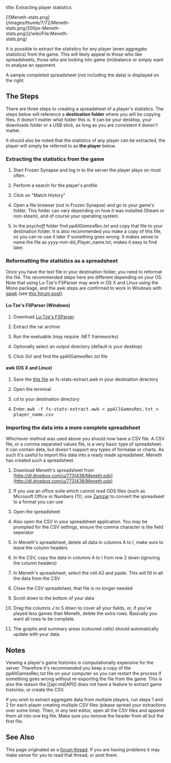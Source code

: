 title: Extracting player statistics

<div class="thumb tright"><div class="thumbinner" style="width:202px;">[![Meneth-stats.png](/images/thumb/7/72/Meneth-stats.png/200px-Meneth-stats.png)](/wiki/File:Meneth-stats.png)  <div class="thumbcaption"></div></div></div>

It is possible to extract the statistics for any player (even aggregate statistics) from the game. This will likely appeal to those who like spreadsheets, those who are looking into game (im)balance or simply want to analyse an opponent.

A sample completed spreadsheet (not including the data) is displayed on the right.



## <span class="mw-headline" id="The_Steps"> The Steps </span>

There are three steps to creating a spreadsheet of a player's statistics. The steps below will reference a **destination folder** where you will be copying files. It doesn't matter what folder this is. It can be your desktop, your downloads folder or a USB stick, as long as you are consistent it doesn't matter.

It should also be noted that the statistics of any player can be extracted, the player will simply be referred to as **the player** below.

### <span class="mw-headline" id="Extracting_the_statistics_from_the_game"> Extracting the statistics from the game </span>

1.  Start Frozen Synapse and log in to the server the player plays on most often.

2.  Perform a search for the player's profile

3.  Click on "Match History"

4.  Open a file browser (not in Frozen Synapse) and go to your game's folder. This folder can vary depending on how it was installed (Steam or non-steam), and of course your operating system.

5.  In the _psychoff_ folder find _ppAllGamesRec.txt_ and copy that file to your destination folder. It is also recommended you make a copy of this file, so you can re-use it later if something goes wrong. It makes sense to name the file as yyyy-mm-dd_Player_name.txt, makes it easy to find later.

### <span class="mw-headline" id="Reformatting_the_statistics_as_a_spreadsheet"> Reformatting the statistics as a spreadsheet </span>

Once you have the text file in your destination folder, you need to reformat the file. The recommended steps here are different depending on your OS. Note that using Lu-Tze's FSParser may work in OS X and Linux using the Mono package, and the awk steps are confirmed to work in Windows with [gawk](http://gnuwin32.sourceforge.net/packages/gawk.htm) (see [this forum post](http://forums.mode7games.com/viewtopic.php?f=20&amp;t=3251#p12433)).

#### <span class="mw-headline" id="Lu-Tze.27s_FSParser_.28Windows.29"> Lu-Tze's FSParser (Windows) </span>

1.  Download [Lu-Tze's FSParser](http://ompldr.org/vOWJiaQ)

2.  Extract the rar archive

3.  Run the exetuable (may require .NET frameworks)

4.  Optionally select an output directory (default is your desktop)

5.  Click Go! and find the ppAllGamesRec.txt file

#### <span class="mw-headline" id="awk_.28OS_X_and_Linux.29"> awk (OS X and Linux) </span>

1.  Save the [this file](http://dl.dropbox.com/u/166696/fs/fs-stats-extract.awk) as fs-stats-extract.awk in your destination directory

2.  Open the terminal

3.  <tt>cd</tt> to your destination directory

4.  Enter: <tt>awk -f fs-stats-extract.awk &lt; ppAllGamesRec.txt &gt; player_name.csv</tt>

### <span class="mw-headline" id="Importing_the_data_into_a_more_complete_spreadsheet"> Importing the data into a more complete spreadsheet </span>

Whichever method was used above you should now have a CSV file. A CSV file, or a comma separated values file, is a very basic type of spreadsheet. It can contain data, but doesn't support any types of formalae or charts. As such it's useful to import this data into a ready made spreadsheet. Meneth has created such a spreadsheet.

1.  Download Meneth's spreadsheet from [http://dl.dropbox.com/u/7731438/Meneth.ods](http://dl.dropbox.com/u/7731438/Meneth.ods)

2.  If you use an office suite which cannot read ODS files (such as Microsoft Office or Numbers (?)), use [Zamzar](http://www.zamzar.com/) to convert the spreadseet to a format you can use

3.  Open the spreadsheet

4.  Also open the CSV in your spreadsheet application. You may be prompted for the CSV settings, ensure the comma character is the field seperator

5.  In Meneth's spreadsheet, delete all data in columns A to I, make sure to leave the column headers

6.  In the CSV, copy the data in columns A to I from row 2 down (ignoring the column headers)

7.  In Meneth's spreadsheet, select the cell A2 and paste. This will fill in all the data from the CSV

8.  Close the CSV spreadsheet, that file is no longer needed

9.  Scroll down to the bottom of your data

10.  Drag the columns J to S down to cover all your fields, or, if you've played less games than Meneth, delete the extra rows. Basically you want all rows to be complete.

11.  The graphs and summary areas (coloured cells) should automatically update with your data.

## <span class="mw-headline" id="Notes"> Notes </span>

Viewing a player's game histories is computationally expensive for the server. Therefore it's recommended you keep a copy of the ppAllGamesRec.txt file on your computer so you can restart the process if something goes wrong without re-exporting the file from the game. This is also the reason the [[api.md|API]] does not have a feature to extract game histories, or create the CSV.

If you wish to extract aggregate data from multiple players, run steps 1 and 2 for each player creating multiple CSV files (please spread your extractions over some time). Then, in any text editor, open all the CSV files and append them all into one big file. Make sure you remove the header from all but the first file.

## <span class="mw-headline" id="See_Also"> See Also </span>

This page originated as a [forum thread](http://forums.mode7games.com/viewtopic.php?f=20&amp;t=3251). If you are having problems it may make sense for you to read that thread, or post there.

<!-- 
NewPP limit report
Preprocessor node count: 31/1000000
Post‐expand include size: 0/2097152 bytes
Template argument size: 0/2097152 bytes
Expensive parser function count: 0/100
-->

<!-- Saved in parser cache with key fs_error420_com:pcache:idhash:240-0!*!0!!en!2!* and timestamp 20140722081529 -->